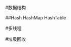 #数据结构


##Hash
HashMap
HashTable

#多线程


#垃圾回收


























































































































































































































































































































































































































































 

























































































































































